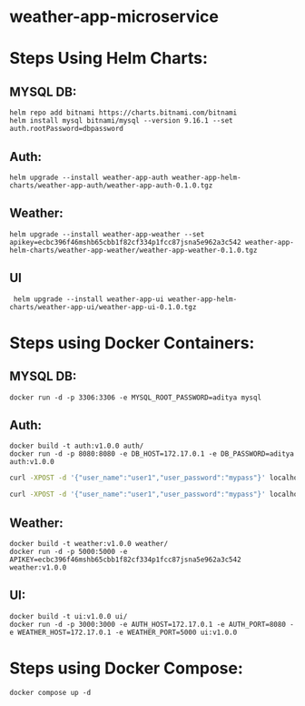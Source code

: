 # weather-app-microservice

# Steps Using Helm Charts:

## MYSQL DB:

```t
helm repo add bitnami https://charts.bitnami.com/bitnami
helm install mysql bitnami/mysql --version 9.16.1 --set auth.rootPassword=dbpassword
```
## Auth:

```t
helm upgrade --install weather-app-auth weather-app-helm-charts/weather-app-auth/weather-app-auth-0.1.0.tgz
```
## Weather:

```t
helm upgrade --install weather-app-weather --set apikey=ecbc396f46mshb65cbb1f82cf334p1fcc87jsna5e962a3c542 weather-app-helm-charts/weather-app-weather/weather-app-weather-0.1.0.tgz
```
## UI

```t
 helm upgrade --install weather-app-ui weather-app-helm-charts/weather-app-ui/weather-app-ui-0.1.0.tgz
```

# Steps using Docker Containers:

## MYSQL DB:

```t
docker run -d -p 3306:3306 -e MYSQL_ROOT_PASSWORD=aditya mysql
```

## Auth:

```t
docker build -t auth:v1.0.0 auth/
docker run -d -p 8080:8080 -e DB_HOST=172.17.0.1 -e DB_PASSWORD=aditya auth:v1.0.0
```
```bash
curl -XPOST -d '{"user_name":"user1","user_password":"mypass"}' localhost:8080/users

curl -XPOST -d '{"user_name":"user1","user_password":"mypass"}' localhost:8080/users/user1
```

## Weather:

```t
docker build -t weather:v1.0.0 weather/
docker run -d -p 5000:5000 -e APIKEY=ecbc396f46mshb65cbb1f82cf334p1fcc87jsna5e962a3c542 weather:v1.0.0
```

## UI:

```t
docker build -t ui:v1.0.0 ui/
docker run -d -p 3000:3000 -e AUTH_HOST=172.17.0.1 -e AUTH_PORT=8080 -e WEATHER_HOST=172.17.0.1 -e WEATHER_PORT=5000 ui:v1.0.0
```

# Steps using Docker Compose:

```t
docker compose up -d
```